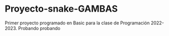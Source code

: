 # Proyecto-snake-GAMBAS
Primer proyecto programado en Basic para la clase de Programación 2022-2023.
Probando probando
